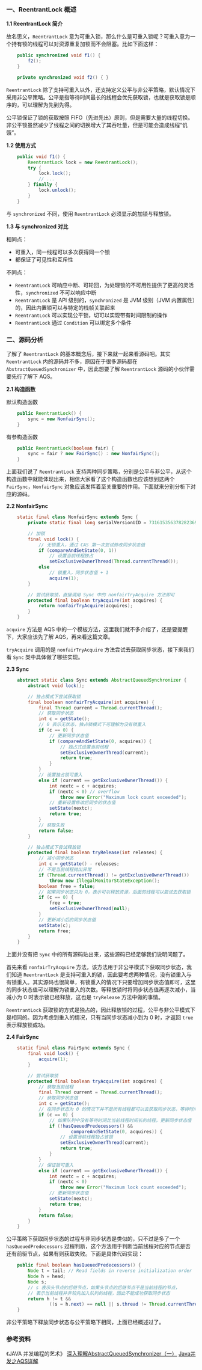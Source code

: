 ### 一、ReentrantLock 概述

**1.1 ReentrantLock 简介**

故名思义，`ReentrantLock` 意为可重入锁，那么什么是可重入锁呢？可重入意为一个持有锁的线程可以对资源重复加锁而不会阻塞。比如下面这样：

``` java
    public synchronized void f1() {
        f2();
    }

    private synchronized void f2() { }
```

`ReentrantLock` 除了支持可重入以外，还支持定义公平与非公平策略，默认情况下采用非公平策略。公平是指等待时间最长的线程会优先获取锁，也就是获取锁是顺序的，可以理解为先到先得。

公平锁保证了锁的获取按照 FIFO（先进先出）原则，但是需要大量的线程切换。非公平锁虽然减少了线程之间的切换增大了其吞吐量，但是可能会造成线程“饥饿”。

**1.2 使用方式**

``` java
    public void f1() {
        ReentrantLock lock = new ReentrantLock();
        try {
            lock.lock();
            // ...
        } finally {
            lock.unlock();
        }
    }
```

与 `synchronized` 不同，使用 `ReentrantLock` 必须显示的加锁与释放锁。

**1.3 与 synchronized 对比**

相同点：

- 可重入，同一线程可以多次获得同一个锁
- 都保证了可见性和互斥性

不同点：

- `ReentrantLock` 可响应中断、可轮回，为处理锁的不可用性提供了更高的灵活性，`synchronized` 不可以响应中断
- `ReentrantLock` 是 API 级别的，`synchronized` 是 JVM 级别（JVM 内置属性）的，因此内置锁可以与特定的栈帧关联起来
- `ReentrantLock` 可以实现公平锁，切可以实现带有时间限制的操作
- `ReentrantLock` 通过 `Condition` 可以绑定多个条件


### 二、源码分析

了解了 `ReentrantLock` 的基本概念后，接下来就一起来看源码吧。其实 `ReentrantLock` 内的源码并不多，原因在于很多源码都在 `AbstractQueuedSynchronizer` 中，因此想要了解 `ReentrantLock` 源码的小伙伴需要先行了解下 AQS。

**2.1 构造函数**


默认构造函数

``` java
    public ReentrantLock() {
        sync = new NonfairSync();
    }
```

有参构造函数

``` java
    public ReentrantLock(boolean fair) {
        sync = fair ? new FairSync() : new NonfairSync();
    }
```

上面我们说了 `ReentrantLock` 支持两种同步策略，分别是公平与非公平，从这个构造函数中就能体现出来，相信大家看了这个构造函数也应该想到这两个 `FairSync`，`NonfairSync` 对象应该发挥着至关重要的作用。下面就来分别分析下对应的源码。

**2.2 NonfairSync**

``` java
    static final class NonfairSync extends Sync {
        private static final long serialVersionUID = 7316153563782823691L;

        // 加锁
        final void lock() {
            // 无锁重入，通过 CAS 第一次尝试修改同步状态值
            if (compareAndSetState(0, 1))
            	// 设置当前线程独占
                setExclusiveOwnerThread(Thread.currentThread());
            else
                // 锁重入，同步状态值 + 1
                acquire(1);
        }

        // 尝试获取锁，直接调用 Sync 中的 nonfairTryAcquire 方法即可
        protected final boolean tryAcquire(int acquires) {
            return nonfairTryAcquire(acquires);
        }
    }
```

`acquire` 方法是 AQS 中的一个模板方法，这里我们就不多介绍了，还是要提醒下，大家应该先了解 AQS，再来看这篇文章。

`tryAcquire` 调用的是 `nonfairTryAcquire` 方法尝试去获取同步状态，接下来我们看 `Sync` 类中具体做了哪些实现。

**2.3 Sync**

``` java
    abstract static class Sync extends AbstractQueuedSynchronizer {
        abstract void lock();

        // 独占模式下尝试获取锁
        final boolean nonfairTryAcquire(int acquires) {
            final Thread current = Thread.currentThread();
            // 获取同步状态
            int c = getState();
            // 0 表示无状态，独占锁模式下可理解为没有锁重入
            if (c == 0) {
                // 更新同步状态值
                if (compareAndSetState(0, acquires)) {
                    // 独占式设置当前线程
                    setExclusiveOwnerThread(current);
                    return true;
                }
            }
            // 设置独占锁可重入
            else if (current == getExclusiveOwnerThread()) {
                int nextc = c + acquires;
                if (nextc < 0) // overflow
                    throw new Error("Maximum lock count exceeded");
                // 重新设置修改后同步的状态值
                setState(nextc);
                return true;
            }
            // 获取失败
            return false;
        }

        // 独占模式下尝试释放锁
        protected final boolean tryRelease(int releases) {
            // 减小同步状态
            int c = getState() - releases;
            // 不是当前线程抛出异常
            if (Thread.currentThread() != getExclusiveOwnerThread())
                throw new IllegalMonitorStateException();
            boolean free = false;
            // 如果同步状态只为 0，表示可以释放资源，后面的线程可以尝试去获取锁
            if (c == 0) {
                free = true;
                setExclusiveOwnerThread(null);
            }
            // 更新减小后的同步状态值
            setState(c);
            return free;
        }
    }
```

上面并没有把 `Sync` 中的所有源码贴出来，这些源码已经足够我们说明问题了。

首先来看 `nonfairTryAcquire` 方法，该方法用于非公平模式下获取同步状态，我们知道 `ReentrantLock` 是支持可重入的锁，因此要考虑两种情况，没有锁重入与有锁重入。其实源码也很简单，有锁重入的情况下只要增加同步状态值即可，这里的同步状态值可以理解为锁重入的次数。等释放锁时将同步状态值再逐次减小，当减小为 0 时表示锁已经释放，这也是 `tryRelease` 方法中做的事情。

`ReentrantLock` 获取锁的方式是独占的，因此释放锁的过程，公平与非公平模式下是相同的。因为考虑到重入的情况，只有当同步状态减小到为 0 时，才返回 `true` 表示释放锁成功。

**2.4 FairSync**


``` java
    static final class FairSync extends Sync {
        final void lock() {
            acquire(1);
        }

        // 尝试获取锁
        protected final boolean tryAcquire(int acquires) {
            // 获取当前线程
            final Thread current = Thread.currentThread();
            // 获取同步状态值
            int c = getState();
            // 在同步状态为 0 的情况下并不是所有线程都可以去获取同步状态，等待时间长的线程会优先获取同步状态
            if (c == 0) {
                // 如果队列中没有等待时间比当前线程时间长的线程，更新同步状态值
                if (!hasQueuedPredecessors() &&
                        compareAndSetState(0, acquires)) {
                    // 设置当前线程独占该锁
                    setExclusiveOwnerThread(current);
                    return true;
                }
            }
            // 保证锁可重入
            else if (current == getExclusiveOwnerThread()) {
                int nextc = c + acquires;
                if (nextc < 0)
                    throw new Error("Maximum lock count exceeded");
                // 更新同步状态值
                setState(nextc);
                return true;
            }
            return false;
        }
    }
```

公平策略下获取同步状态的过程与非同步状态是类似的，只不过是多了一个 `hasQueuedPredecessors` 过程判断，这个方法用于判断当前线程对应的节点是否还有前驱节点，如果有则获取失败。下面是具体代码实现：

``` java
    public final boolean hasQueuedPredecessors() {
        Node t = tail; // Read fields in reverse initialization order
        Node h = head;
        Node s;
        // s 表示头节点的后继节点，如果头节点的后继节点不是当前线程的节点，
        // 表示当前线程并非较先加入队列的线程，因此不能成功获取同步状态
        return h != t &&
                ((s = h.next) == null || s.thread != Thread.currentThread());
    }
```

非公平策略下释放同步状态与公平策略下相同，上面已经概述过了。

### 参考资料

《JAVA 并发编程的艺术》
[深入理解AbstractQueuedSynchronizer（一）](http://www.ideabuffer.cn/2017/03/15/%E6%B7%B1%E5%85%A5%E7%90%86%E8%A7%A3AbstractQueuedSynchronizer%EF%BC%88%E4%B8%80%EF%BC%89/)
[Java并发之AQS详解](https://www.cnblogs.com/waterystone/p/4920797.html)
